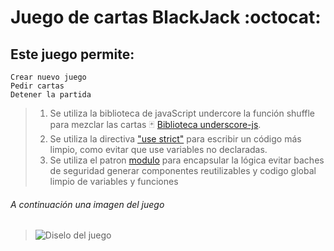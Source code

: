 # Juego de cartas BlackJack :octocat:

##  Este juego permite:
```
Crear nuevo juego
Pedir cartas
Detener la partida
```

> 1.  Se utiliza la biblioteca de javaScript undercore la función shuffle para mezclar las cartas :black_joker:
 [Biblioteca underscore-js](https://www.geeksforgeeks.org/underscore-js-_-shuffle-function/).
> 2.  Se utiliza la directiva ["use strict"](https://www.w3schools.com/js/js_strict.asp) para escribir un código más limpio, como evitar que use variables no declaradas.
> 3.  Se utiliza el patron [modulo](https://medium.com/@gloriafercu/el-patr%C3%B3n-m%C3%B3dulo-en-javascript-1cd012a30ad#:~:text=El%20patr%C3%B3n%20m%C3%B3dulo%20consiste%20en%20un%20m%C3%B3dulo%20donde%20se%20encapsular%C3%A1,ser%C3%A1n%20visibles%20dentro%20del%20mismo.) para encapsular la lógica evitar baches de seguridad generar componentes reutilizables y codigo global limpio de variables y funciones
	

###### *A continuación una imagen del juego*
>![Diselo del juego](https://user-images.githubusercontent.com/82009638/190538767-02845003-fc2e-42b4-804d-938f59eb1f76.png)
